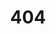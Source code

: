 ---
title: '404'
template: splash
editUrl: false
hero:
  tagline: Page not found. Check the URL or try using the search bar.
  image:
    file: ../../assets/404.png
---